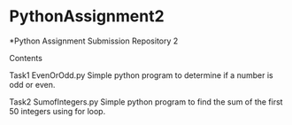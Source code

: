 # PythonAssignment2
*Python Assignment Submission Repository 2

Contents

Task1    EvenOrOdd.py
Simple python program to determine if a number is odd or even.

Task2    SumofIntegers.py
Simple python program to find the sum of the first 50 integers using for loop.
